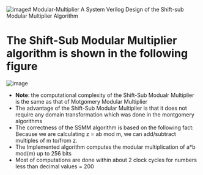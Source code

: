 ![image](https://github.com/MahmouodMagdi/Modular-Multiplier/assets/72949261/9ca0332b-12d0-4d76-8841-50a2432d769e)# Modular-Multiplier
A System Verilog Design of the Shift-sub Modular Multiplier Algorithm 


# The Shift-Sub Modular Multiplier algorithm is shown in the following figure
![image](https://github.com/MahmouodMagdi/Modular-Multiplier/assets/72949261/e06cca59-3a62-4f8d-9c9f-f0a98176ef5d)


- **Note**: the computational complexity of the Shift-Sub Modualr Multiplier is the same as that of Motgomery Modular Multiplier
- The advantage of the Shift-Sub Modular Multiplier is that it does not require any domain transformation which was done in the montgomery algorithms
- The correctness of the SSMM algorithm is based on the following fact: Because we are calculating z = ab mod m, we can add/subtract multiples of m to/from z.
- The Implemented algorithm computes the modular multiplication of a*b mod(m) up to 256 bits
- Most of computations are done within about 2 clock cycles for numbers less than decimal values = 200
